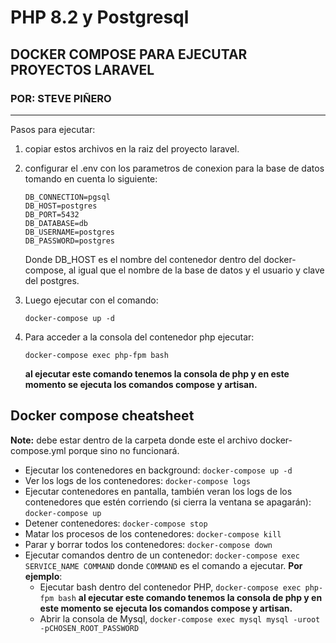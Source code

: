 # PHP 8.2 y Postgresql

## DOCKER COMPOSE PARA EJECUTAR PROYECTOS LARAVEL

### POR: STEVE PIÑERO

---
Pasos para ejecutar:

1. copiar estos archivos en la raiz del proyecto laravel. 
2. configurar el .env con los parametros de conexion para la base de datos tomando en cuenta lo siguiente:

    ```text
    DB_CONNECTION=pgsql
    DB_HOST=postgres
    DB_PORT=5432
    DB_DATABASE=db
    DB_USERNAME=postgres
    DB_PASSWORD=postgres
    ```

    Donde DB_HOST es el nombre del contenedor dentro del docker-compose, al igual que el nombre de la base de datos y el usuario y clave del postgres.
3. Luego ejecutar con el comando:

    ```text
    docker-compose up -d
    ```

4. Para acceder a la consola del contenedor php ejecutar:

    ```text
    docker-compose exec php-fpm bash
    ```

    **al ejecutar este comando tenemos la consola de php y en este momento se ejecuta los comandos compose y artisan.**

## **Docker compose cheatsheet**

**Note:** debe estar dentro de la carpeta donde este el archivo docker-compose.yml porque sino no funcionará.

* Ejecutar los contenedores en background:
    `docker-compose up -d`
* Ver los logs de los contenedores: `docker-compose logs`
* Ejecutar contenedores en pantalla, también veran los logs de los contenedores que estén corriendo (si cierra la ventana se apagarán):
    `docker-compose up`
* Detener contenedores: `docker-compose stop`
* Matar los procesos de los contenedores: `docker-compose kill`
* Parar y borrar todos los contenedores: `docker-compose down`
* Ejecutar comandos dentro de un contenedor: `docker-compose exec SERVICE_NAME COMMAND` donde `COMMAND` es el comando a ejecutar. **Por ejemplo**:
  * Ejecutar bash dentro del contenedor PHP, `docker-compose exec php-fpm bash`
        **al ejecutar este comando tenemos la consola de php y en este momento se ejecuta los comandos compose y artisan.**
  * Abrir la consola de Mysql, `docker-compose exec mysql mysql -uroot -pCHOSEN_ROOT_PASSWORD`

